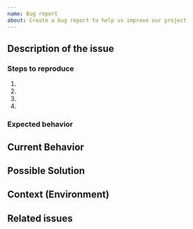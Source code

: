 ```yaml
---
name: Bug report
about: Create a bug report to help us improve our project
---
```


<!--- Thank you for opening an issue. Please be sure to review our [Contribution guidelines](CONTRIBUTING.md). -->
<!--- New features should be discussed on Github discussions(https://github.com/hse-project/hse/discussions). -->

## Description of the issue

<!--- A clear and concise description of what the bug is. -->

### Steps to reproduce

<!--- Provide a link to a live example, or an unambiguous set of steps to -->
<!--- reproduce this bug. Include code to reproduce, if relevant. -->
1. 
2. 
3. 
4. 

### Expected behavior

<!--- A clear and concise description of what you expected to happen. -->

## Current Behavior

<!--- Tell us what happens instead of the expected behavior. -->

## Possible Solution

<!--- Not obligatory, but suggest a fix/reason for the bug. -->

## Context (Environment)

<!--- How has this issue affected you? What are you trying to accomplish? -->
<!--- Providing context helps us come up with a solution that is most useful in the real world. -->

## Related issues

